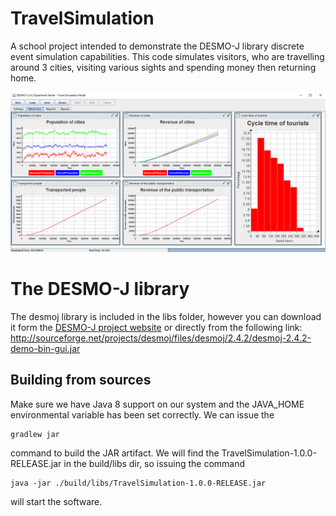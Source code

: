 # TravelSimulation
A school project intended to demonstrate the DESMO-J library
discrete event simulation capabilities. This code simulates visitors,
who are travelling around 3 cities, visiting various sights and
spending money then returning home.

![Screenshot of the software](https://github.com/bogolyandras/TravelSimulation/blob/master/Screenshot.png "Logo Title Text 1")

# The DESMO-J library
The desmoj library is included in the libs folder, however you can
download it form the [DESMO-J project website](http://desmoj.sourceforge.net)
or directly from the following link: 
http://sourceforge.net/projects/desmoj/files/desmoj/2.4.2/desmoj-2.4.2-demo-bin-gui.jar

## Building from sources
Make sure we have Java 8 support on our system and the JAVA_HOME
environmental variable has been set correctly. We can issue the
~~~
gradlew jar
~~~
command to build the JAR artifact. We will find the TravelSimulation-1.0.0-RELEASE.jar in the build/libs dir,
so issuing the command
~~~
java -jar ./build/libs/TravelSimulation-1.0.0-RELEASE.jar
~~~
will start the software.